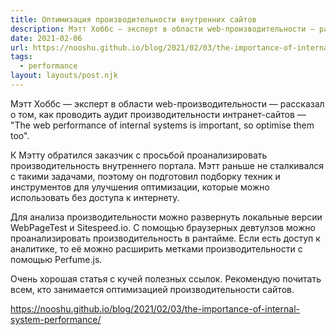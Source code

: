 ```yaml
---
title: Оптимизация производительности внутренних сайтов
description: Мэтт Хоббс — эксперт в области web-производительности — рассказал о том, как проводить аудит производительности интранет-сайтов
date: 2021-02-06
url: https://nooshu.github.io/blog/2021/02/03/the-importance-of-internal-system-performance/
tags:
  - performance
layout: layouts/post.njk
---
```

Мэтт Хоббс — эксперт в области web-производительности — рассказал о том, как проводить аудит производительности интранет-сайтов — "The web performance of internal systems is important, so optimise them too".

К Мэтту обратился заказчик с просьбой проанализировать производительность внутреннего портала. Мэтт раньше не сталкивался с такими задачами, поэтому он подготовил подборку техник и инструментов для улучшения оптимизации, которые можно использовать без доступа к интернету.

Для анализа производительности можно развернуть локальные версии WebPageTest и Sitespeed.io. С помощью браузерных девтулзов можно проанализировать производительность в рантайме. Если есть доступ к аналитике, то её можно расширить метками производительности с помощью Perfume.js.

Очень хорошая статья с кучей полезных ссылок. Рекомендую почитать всем, кто занимается оптимизацией производительности сайтов.

https://nooshu.github.io/blog/2021/02/03/the-importance-of-internal-system-performance/
